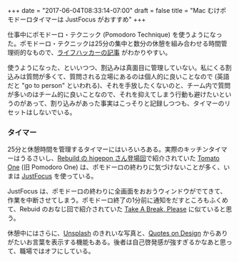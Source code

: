 +++
date = "2017-06-04T08:33:14-07:00"
draft = false
title = "Mac むけポモドーロタイマーは JustFocus がおすすめ"
+++

仕事中にポモドーロ・テクニック (Pomodoro Technique) を使うようになった。ポモドーロ・テクニックは25分の集中と数分の休憩を組み合わせる時間管理術的なもので、[ライフハッカーの記事](https://www.lifehacker.jp/2014/07/140714pomodoro.html) がわかりやすい。

使うようになった、といいつつ、割込みは真面目に管理していない。私にくる割込みは質問が多くて、質問される立場にあるのは個人的に良いことなので (英語だと "go to person" といわれる)、それを手放したくないのと、チーム内で質問が多いのはチーム的に良いことなので、それを抑えてしまう行動も避けたいというのがあって、割り込みがあった事実はこっそりと記録しつつも、タイマーのリセットはしないでいる。

### タイマー

25分と休憩時間を管理するタイマーにはいろいろある。実際のキッチンタイマーはうるさいし、[Rebuild の higepon さん登場回](http://rebuild.fm/139/)で紹介されていた [Tomato One](https://itunes.apple.com/us/app/id907364780) (旧 Pomodoro One) は、ポモドーロの終わりに気づけないことが多く、いまは [JustFocus](https://getjustfocus.com/) を使っている。

JustFocus は、ポモドーロの終わりに全画面をおおうウィンドウがでてきて、作業を中断させてしまう。ポモドーロ終了の1分前に通知をだすところもふくめて、Rebuid のおなじ回で紹介されていた [Take A Break, Please](https://itunes.apple.com/us/app/id843150501) に似ていると思う。

休憩中にはさらに、[Unsplash](https://unsplash.com/) のきれいな写真と、[Quotes on Design](https://quotesondesign.com/) からありがたいお言葉を表示する機能もある。後者は自己啓発感が強すぎるかなあと思って、職場ではオフにしている。
